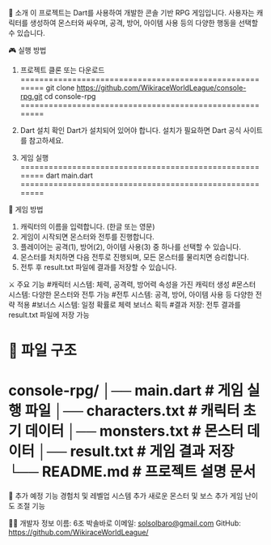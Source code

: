 📌 소개
이 프로젝트는 Dart를 사용하여 개발한 콘솔 기반 RPG 게임입니다. 사용자는 캐릭터를 생성하여 몬스터와 싸우며, 공격, 방어, 아이템 사용 등의 다양한 행동을 선택할 수 있습니다.

🎮 실행 방법
1. 프로젝트 클론 또는 다운로드
========================================================
git clone https://github.com/WikiraceWorldLeague/console-rpg.git
cd console-rpg
========================================================

2. Dart 설치 확인
Dart가 설치되어 있어야 합니다. 설치가 필요하면 Dart 공식 사이트를 참고하세요.

3. 게임 실행
========================================================
dart main.dart
========================================================

📝 게임 방법
1. 캐릭터의 이름을 입력합니다. (한글 또는 영문)
2. 게임이 시작되면 몬스터와 전투를 진행합니다.
3. 플레이어는 공격(1), 방어(2), 아이템 사용(3) 중 하나를 선택할 수 있습니다.
4. 몬스터를 처치하면 다음 전투로 진행되며, 모든 몬스터를 물리치면 승리합니다.
5. 전투 후 result.txt 파일에 결과를 저장할 수 있습니다.

⚔ 주요 기능
#캐릭터 시스템: 체력, 공격력, 방어력 속성을 가진 캐릭터 생성
#몬스터 시스템: 다양한 몬스터와 전투 가능
#전투 시스템: 공격, 방어, 아이템 사용 등 다양한 전략 적용
#보너스 시스템: 일정 확률로 체력 보너스 획득
#결과 저장: 전투 결과를 result.txt 파일에 저장 가능

📂 파일 구조
========================================================
console-rpg/
│── main.dart          # 게임 실행 파일
│── characters.txt     # 캐릭터 초기 데이터
│── monsters.txt       # 몬스터 데이터
│── result.txt         # 게임 결과 저장
└── README.md          # 프로젝트 설명 문서
========================================================

📌 추가 예정 기능
경험치 및 레벨업 시스템 추가
새로운 몬스터 및 보스 추가
게임 난이도 조절 기능

👨‍💻 개발자 정보
이름: 6조 박솔바로
이메일: solsolbaro@gmail.com
GitHub: https://github.com/WikiraceWorldLeague/